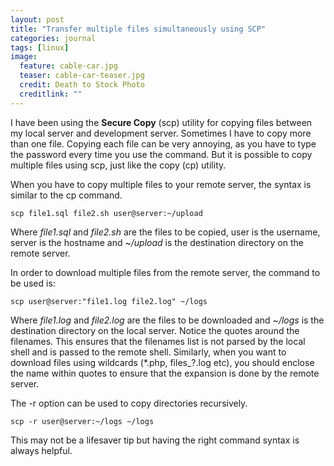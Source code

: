 ```yaml
---
layout: post
title: "Transfer multiple files simultaneously using SCP"
categories: journal
tags: [linux]
image:
  feature: cable-car.jpg
  teaser: cable-car-teaser.jpg
  credit: Death to Stock Photo
  creditlink: ""
---
```

I have been using the **Secure Copy** (scp) utility for copying files between my local server and development server. Sometimes I have to copy more than one file. Copying each file can be very annoying, as you have to type the password every time you use the command. But it is possible to copy multiple files using scp, just like the copy (cp) utility.

When you have to copy multiple files to your remote server, the syntax is similar to the cp command.

```
scp file1.sql file2.sh user@server:~/upload
```

Where *file1.sql* and *file2.sh* are the files to be copied, user is the username, server is the hostname and *~/upload* is the destination directory on the remote server.

In order to download multiple files from the remote server, the command to be used is:

```
scp user@server:"file1.log file2.log" ~/logs
```

Where *file1.log* and *file2.log* are the files to be downloaded and *~/logs* is the destination directory on the local server. Notice the quotes around the filenames. This ensures that the filenames list is not parsed by the local shell and is passed to the remote shell. Similarly, when you want to download files using wildcards (\*.php, files_?.log etc), you should enclose the name within quotes to ensure that the expansion is done by the remote server.

The -r option can be used to copy directories recursively.

```
scp -r user@server:~/logs ~/logs
```

This may not be a lifesaver tip but having the right command syntax is always helpful.
